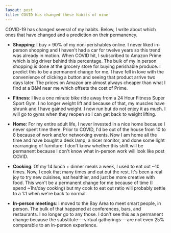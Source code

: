 ```yaml
---
layout: post
title: COVID has changed these habits of mine
---
```


COVID-19 has changed several of my habits. Below, I write about which ones that have changed and a prediction on their permanency.

* __Shopping__: I buy > 90% of my non-perishables online. I never liked in-person shopping and I haven't had a car for twelve years so this trend was already in motion. When COVID hit, I subscribed to Amazon Prime which is big driver behind this percentage. The bulk of my in person shopping is done at the grocery store for buying perishable produce. I predict this to be a permanent change for me. I have fell in love with the convenience of clicking a button and seeing that product arrive two days later. The prices on Amazon are almost always cheaper than what I find at a B&M near me which offsets the cost of Prime.

* __Fitness__: I live a one minute bike ride away from a 24 Hour Fitness Super Sport Gym. I no longer weight lift and because of that, my muscles have shrunk and I have gained weight. I now run but do not enjoy it as much. I will go to gyms when they reopen so I can get back to weight lifting.

* __Home__: For my entire adult life, I never invested in a nice home because I never spent time there. Prior to COVID, I'd be out of the house from 10 to 8 because of work and/or networking events. Now I am home all the time and have bought a desk lamp, a nicer monitor, and done some light rearranging of furniture. I don't know whether this shift will be permanent because I don't know what in-person work will look like post COVID.

* __Cooking__: Of my 14 lunch + dinner meals a week, I used to eat out ~10 times. Now, I cook that many times and eat out the rest. It's been a real joy to try new cuisines, eat healthier, and just be more creative with food. This won't be a permanent change for me because of time (I spend ~1hr/day cooking) but my cook to eat out ratio will probably settle to a 1:1 when we're back to normal.

* __In-person meetings__: I moved to the Bay Area to meet smart people, in person. The bulk of that happened at conferences, bars, and restaurants. I no longer go to any those. I don't see this as a permanent change because the substitute---virtual gatherings---are not even 25% comparable to an in-person experience.
